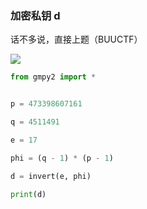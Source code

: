 ### 加密私钥 d

话不多说，直接上题（BUUCTF）

![](https://pic1.imgdb.cn/item/678656b6d0e0a243d4f43a3a.jpg)

```python
from gmpy2 import *


p = 473398607161

q = 4511491

e = 17

phi = (q - 1) * (p - 1)

d = invert(e, phi)

print(d)
```

